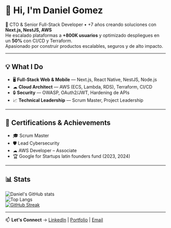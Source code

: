 # 👋 Hi, I'm Daniel Gomez

🚀 CTO & Senior Full-Stack Developer • +7 años creando soluciones con **Next.js, NestJS, AWS**  
He escalado plataformas a **+800K usuarios** y optimizado despliegues en un **50%** con CI/CD y Terraform.  
Apasionado por construir productos escalables, seguros y de alto impacto.

---

## 💡 What I Do
- 🖥️ **Full-Stack Web & Mobile** — Next.js, React Native, NestJS, Node.js  
- ☁ **Cloud Architect** — AWS (ECS, Lambda, RDS), Terraform, CI/CD  
- 🔒 **Security** — OWASP, OAuth2/JWT, Hardening de APIs  
- 📈 **Technical Leadership** — Scrum Master, Project Leadership

---

## 📜 Certifications & Achievements
- 🎓 Scrum Master
- 🛡️ Lead Cybersecurity
- ☁ AWS Developer – Associate 
- 🏆 Google for Startups latin founders fund (2023, 2024)

---

## 📊 Stats
![Daniel's GitHub stats](https://github-readme-stats.vercel.app/api?username=danielordonezg&show_icons=true&theme=radical)  
![Top Langs](https://github-readme-stats.vercel.app/api/top-langs/?username=danielordonezg&layout=compact&theme=radical)  
[![GitHub Streak](https://streak-stats.demolab.com/?user=danielordonezg&theme=radical)](https://git.io/streak-stats)

---

📫 **Let's Connect** → [LinkedIn](https://www.linkedin.com/in/daniel-alexander-gomez-ordo%C3%B1ez-055b201aa/) | [Portfolio](#) | [Email](mailto:dgomez.new@gmail.com)
